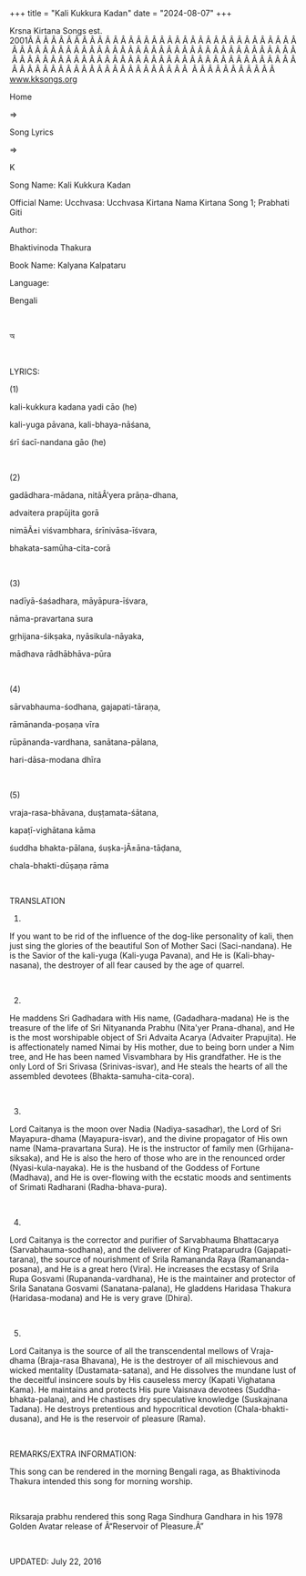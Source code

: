 +++ 
title = "Kali Kukkura Kadan"
date = "2024-08-07"
+++

Krsna Kirtana Songs est. 2001Â Â Â Â Â Â Â Â Â Â Â Â Â Â Â Â Â Â Â Â Â Â Â Â Â Â Â Â Â Â Â Â Â Â Â Â Â Â Â Â Â Â Â Â Â Â Â Â Â Â Â Â Â Â Â Â Â Â Â Â Â Â Â Â Â Â Â Â Â Â Â Â Â Â Â Â Â Â Â Â Â Â Â Â Â Â Â Â Â Â Â Â Â Â Â Â Â Â Â Â Â Â Â Â Â Â Â Â Â Â Â Â Â Â Â Â Â Â Â Â Â Â Â Â Â Â Â Â Â Â Â Â  Â Â Â Â Â Â Â Â Â Â Â  
www.kksongs.org








Home
 
⇒
 
Song Lyrics
 
⇒
 
K


Song
Name: Kali Kukkura Kadan


Official
Name: Ucchvasa: Ucchvasa Kirtana Nama Kirtana Song 1; Prabhati Giti


Author:

Bhaktivinoda
Thakura


Book
Name: 
Kalyana
Kalpataru


Language:

Bengali


 








অ


















 


LYRICS:


(1)


kali-kukkura
kadana yadi cāo (he)


kali-yuga
pāvana, kali-bhaya-nāśana,


śrī
śacī-nandana gāo (he)


 


(2)


gadādhara-mādana,
nitāÂ’yera prāṇa-dhana,


advaitera
prapūjita gorā


nimāÃ±i
viśvambhara, śrīnivāsa-īśvara,


bhakata-samūha-cita-corā


 


(3)


nadīyā-śaśadhara,
māyāpura-īśvara,


nāma-pravartana
sura


gṛhijana-śikṣaka,
nyāsikula-nāyaka,


mādhava
rādhābhāva-pūra


 


(4)


sārvabhauma-śodhana,
gajapati-tāraṇa,


rāmānanda-poṣaṇa
vīra


rūpānanda-vardhana,
sanātana-pālana,


hari-dāsa-modana
dhīra


 


(5)


vraja-rasa-bhāvana,
duṣṭamata-śātana,


kapaṭī-vighātana
kāma


śuddha
bhakta-pālana, śuṣka-jÃ±āna-tāḍana,


chala-bhakti-dūṣaṇa
rāma


 


TRANSLATION


1)
If you want to be rid of the influence of the dog-like personality of kali,
then just sing the glories of the beautiful Son of Mother Saci (Saci-nandana).
He is the Savior of the kali-yuga (Kali-yuga Pavana), and He is
(Kali-bhay-nasana), the destroyer of all fear caused by the age of quarrel.


 


2)
He maddens Sri Gadhadara with His name, (Gadadhara-madana) He is the treasure
of the life of Sri Nityananda Prabhu (Nita'yer Prana-dhana), and He is the most
worshipable object of Sri Advaita Acarya (Advaiter Prapujita). He is affectionately
named Nimai by His mother, due to being born under a Nim tree, and He has been
named Visvambhara by His grandfather. He is the only Lord of Sri Srivasa
(Srinivas-isvar), and He steals the hearts of all the assembled devotees
(Bhakta-samuha-cita-cora).


 


3)
Lord Caitanya is the moon over Nadia (Nadiya-sasadhar), the Lord of Sri
Mayapura-dhama (Mayapura-isvar), and the divine propagator of His own name
(Nama-pravartana Sura). He is the instructor of family men (Grhijana-siksaka),
and He is also the hero of those who are in the renounced order
(Nyasi-kula-nayaka). He is the husband of the Goddess of Fortune (Madhava), and
He is over-flowing with the ecstatic moods and sentiments of Srimati Radharani
(Radha-bhava-pura).


 


4)
Lord Caitanya is the corrector and purifier of Sarvabhauma Bhattacarya
(Sarvabhauma-sodhana), and the deliverer of King Prataparudra
(Gajapati-tarana), the source of nourishment of Srila Ramananda Raya
(Ramananda-posana), and He is a great hero (Vira). He increases the ecstasy of
Srila Rupa Gosvami (Rupananda-vardhana), He is the maintainer and protector of
Srila Sanatana Gosvami (Sanatana-palana), He gladdens Haridasa Thakura
(Haridasa-modana) and He is very grave (Dhira).


 


5)
Lord Caitanya is the source of all the transcendental mellows of Vraja-dhama
(Braja-rasa Bhavana), He is the destroyer of all mischievous and wicked
mentality (Dustamata-satana), and He dissolves the mundane lust of the
deceitful insincere souls by His causeless mercy (Kapati Vighatana Kama). He
maintains and protects His pure Vaisnava devotees (Suddha-bhakta-palana), and
He chastises dry speculative knowledge (Suskajnana Tadana). He destroys
pretentious and hypocritical devotion (Chala-bhakti-dusana), and He is the
reservoir of pleasure (Rama).


 


REMARKS/EXTRA
INFORMATION:


This
song can be rendered in the morning Bengali raga, as Bhaktivinoda Thakura
intended this song for morning worship.


 


Riksaraja
prabhu rendered this song Raga Sindhura Gandhara in his 1978 Golden Avatar
release of Â“Reservoir of Pleasure.Â”


 


UPDATED:
 July 22, 2016
